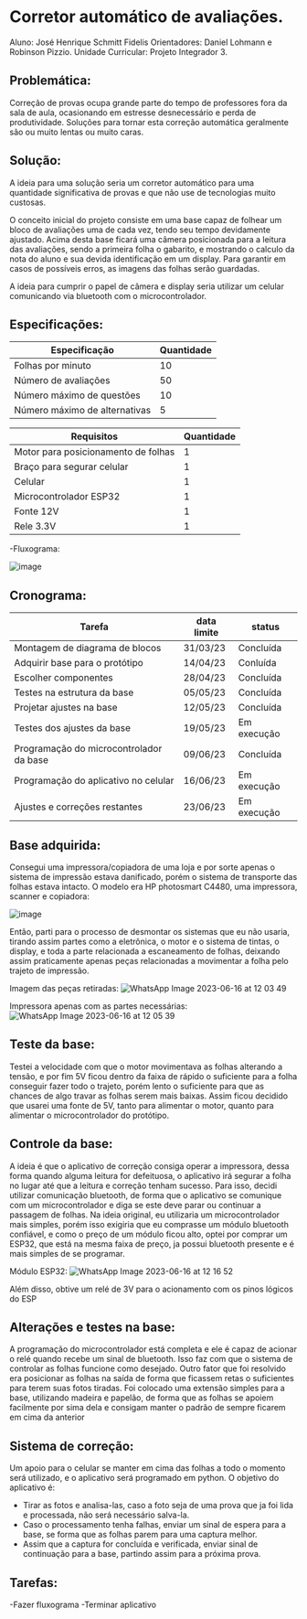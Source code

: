 # Corretor automático de avaliações.
Aluno: José Henrique Schmitt Fidelis
Orientadores: Daniel Lohmann e Robinson Pizzio.
Unidade Curricular: Projeto Integrador 3.


## Problemática:

Correção de provas ocupa grande parte do tempo de professores fora da sala de aula, ocasionando em estresse desnecessário e perda de produtividade. Soluções para tornar esta correção automática geralmente são ou muito lentas ou muito caras.

## Solução:

A ideia para uma solução seria um corretor automático para uma quantidade significativa de provas e que não use de tecnologias muito custosas. 

O conceito inicial do projeto consiste em uma base capaz de folhear um bloco de avaliações uma de cada vez, tendo seu tempo devidamente ajustado. Acima desta base ficará uma câmera posicionada para a leitura das avaliações, sendo a primeira folha o gabarito, e mostrando o calculo da nota do aluno e sua devida identificação em um display. Para garantir em casos de possíveis erros, as imagens das folhas serão guardadas.

A ideia para cumprir o papel de câmera e display seria utilizar um celular comunicando via bluetooth com o microcontrolador.

## Especificações:



|Especificação| Quantidade |
| ------ | ------ |
| Folhas por minuto | 10 |
| Número de avaliações | 50 |
| Número máximo de questões | 10 |
| Número máximo de alternativas | 5 |

|Requisitos | Quantidade |
| ------ | ------ |
| Motor para posicionamento de folhas  | 1 |
| Braço para segurar celular  | 1 |
| Celular | 1 |
| Microcontrolador ESP32| 1 |
| Fonte 12V | 1 |
| Rele 3.3V | 1 |


-Fluxograma:

![image](https://user-images.githubusercontent.com/53865438/229185109-7d6e3861-be5d-499c-980a-882d6897b697.png)



## Cronograma:

|Tarefa | data limite | status |
| ------ | ------ | ------ |
| Montagem de diagrama de blocos  | 31/03/23 | Concluída |
| Adquirir base para o protótipo | 14/04/23 | Conluída |
| Escolher componentes | 28/04/23 | Concluída |
| Testes na estrutura da base | 05/05/23 | Concluída |
| Projetar ajustes na base | 12/05/23 | Concluída |
| Testes dos ajustes da base | 19/05/23 | Em execução |
| Programação do microcontrolador da base | 09/06/23 | Concluída |
| Programação do aplicativo no celular | 16/06/23 | Em execução |
| Ajustes e correções restantes | 23/06/23 | Em execução |

## Base adquirida:

Consegui uma impressora/copiadora de uma loja e por sorte apenas o sistema de impressão estava danificado, porém o sistema de transporte das folhas estava intacto.
O modelo era HP photosmart C4480, uma impressora, scanner e copiadora:

![image](https://github.com/Zex1011/Pi3-Fidelis-2023_1/assets/53865438/ec78a227-f2af-4f1b-a249-14afeeb9a592)

Então, parti para o processo de desmontar os sistemas que eu não usaria, tirando assim partes como a eletrônica, o motor e o sistema de tintas, o display, e toda a parte relacionada a escaneamento de folhas, deixando assim praticamente apenas peças relacionadas a movimentar a folha pelo trajeto de impressão.

Imagem das peças retiradas:
![WhatsApp Image 2023-06-16 at 12 03 49](https://github.com/Zex1011/Pi3-Fidelis-2023_1/assets/53865438/efac297b-f3e5-4a64-9b57-9a9f957746b7)

Impressora apenas com as partes necessárias:
![WhatsApp Image 2023-06-16 at 12 05 39](https://github.com/Zex1011/Pi3-Fidelis-2023_1/assets/53865438/0bc5d6dc-fcc8-4df2-8bcd-29fce7920337)

## Teste da base:
Testei a velocidade com que o motor movimentava as folhas alterando a tensão, e por fim 5V ficou dentro da faixa de rápido o suficiente para a folha conseguir fazer todo o trajeto, porém lento o suficiente para que as chances de algo travar as folhas serem mais baixas. Assim ficou decidido que usarei uma fonte de 5V, tanto para alimentar o motor, quanto para alimentar o microcontrolador do protótipo.

## Controle da base:

A ideia é que o aplicativo de correção consiga operar a impressora, dessa forma quando alguma leitura for defeituosa, o aplicativo irá segurar a folha no lugar até que a leitura e correção tenham sucesso.
Para isso, decidi utilizar comunicação bluetooth, de forma que o aplicativo se comunique com um microcontrolador e diga se este deve parar ou continuar a passagem de folhas. Na ideia original, eu utilizaria um microcontrolador mais simples, porém isso exigiria que eu comprasse um módulo bluetooth confiável, e como o preço de um módulo ficou alto, optei por comprar um ESP32, que está na mesma faixa de preço, ja possui bluetooth presente e é mais simples de se programar.

Módulo ESP32: 
![WhatsApp Image 2023-06-16 at 12 16 52](https://github.com/Zex1011/Pi3-Fidelis-2023_1/assets/53865438/d34b65b4-fad9-4bb7-a2a4-982a3c982e13)

Além disso, obtive um relé de 3V para o acionamento com os pinos lógicos do ESP

## Alterações e testes na base:

A programação do microcontrolador está completa e ele é capaz de acionar o relé quando recebe um sinal de bluetooth. Isso faz com que o sistema de controlar as folhas funcione como desejado.
Outro fator que foi resolvido era posicionar as folhas na saída de forma que ficassem retas o suficientes para terem suas fotos tiradas. Foi colocado uma extensão simples para a base, utilizando madeira e papelão, de forma que as folhas se apoiem facilmente por sima dela e consigam manter o padrão de sempre ficarem em cima da anterior

## Sistema de correção:

Um apoio para o celular se manter em cima das folhas a todo o momento será utilizado, e o aplicativo será programado em python.
O objetivo do aplicativo é:
- Tirar as fotos e analisa-las, caso a foto seja de uma prova que ja foi lida e processada, não será necessário salva-la.
- Caso o processamento tenha falhas, enviar um sinal de espera para a base, se forma que as folhas parem para uma captura melhor.
- Assim que a captura for concluída e verificada, enviar sinal de continuação para a base, partindo assim para a próxima prova.


## Tarefas:

-Fazer fluxograma
-Terminar aplicativo



